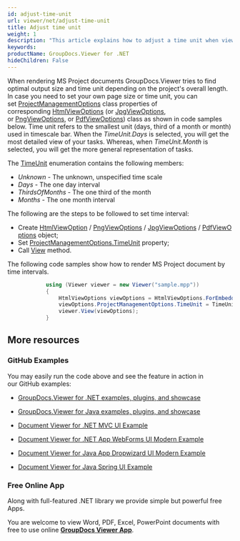 ```yaml
---
id: adjust-time-unit
url: viewer/net/adjust-time-unit
title: Adjust time unit
weight: 1
description: "This article explains how to adjust a time unit when viewing MS Project Documents with GroupDocs.Viewer within your .NET applications."
keywords: 
productName: GroupDocs.Viewer for .NET
hideChildren: False
---
```

When rendering MS Project documents GroupDocs.Viewer tries to find optimal output size and time unit depending on the project's overall length. In case you need to set your own page size or time unit, you can set [ProjectManagementOptions](https://apireference.groupdocs.com/net/viewer/groupdocs.viewer.options/projectmanagementoptions) class properties of corresponding [HtmlViewOptions](https://apireference.groupdocs.com/net/viewer/groupdocs.viewer.options/htmlviewoptions) (or [JpgViewOptions](https://apireference.groupdocs.com/net/viewer/groupdocs.viewer.options/jpgviewoptions), or [PngViewOptions](https://apireference.groupdocs.com/net/viewer/groupdocs.viewer.options/pngviewoptions), or [PdfViewOptions](https://apireference.groupdocs.com/net/viewer/groupdocs.viewer.options/pdfviewoptions)) class as shown in code samples below. Time unit refers to the smallest unit (days, third of a month or month) used in timescale bar. When the *TimeUnit.Days* is selected, you will get the most detailed view of your tasks. Whereas, when *TimeUnit.Month* is selected, you will get the more general representation of tasks.

The [TimeUnit](https://apireference.groupdocs.com/net/viewer/groupdocs.viewer.options/timeunit) enumeration contains the following members:

*   *Unknown* - The unknown, unspecified time scale
*   *Days* - The one day interval
*   *ThirdsOfMonths* - The one third of the month
*   *Months* - The one month interval

The following are the steps to be followed to set time interval:

*   Create [HtmlViewOption](https://apireference.groupdocs.com/net/viewer/groupdocs.viewer.options/htmlviewoptions) / [PngViewOptions](https://apireference.groupdocs.com/net/viewer/groupdocs.viewer.options/pngviewoptions) / [JpgViewOptions](https://apireference.groupdocs.com/net/viewer/groupdocs.viewer.options/jpgviewoptions) / [PdfViewOptions](https://apireference.groupdocs.com/net/viewer/groupdocs.viewer.options/pdfviewoptions) object;
*   Set [ProjectManagementOptions.TimeUnit](https://apireference.groupdocs.com/net/viewer/groupdocs.viewer.options/projectmanagementoptions/properties/timeunit) property;
*   Call [View](https://apireference.groupdocs.com/net/viewer/groupdocs.viewer/viewer/methods/view) method.

The following code samples show how to render MS Project document by time intervals.

```csharp
            using (Viewer viewer = new Viewer("sample.mpp"))
            {
                HtmlViewOptions viewOptions = HtmlViewOptions.ForEmbeddedResources();
                viewOptions.ProjectManagementOptions.TimeUnit = TimeUnit.Days;
                viewer.View(viewOptions);
            }
```

## More resources

### GitHub Examples

You may easily run the code above and see the feature in action in our GitHub examples:

*   [GroupDocs.Viewer for .NET examples, plugins, and showcase](https://github.com/groupdocs-viewer/GroupDocs.Viewer-for-.NET)
    
*   [GroupDocs.Viewer for Java examples, plugins, and showcase](https://github.com/groupdocs-viewer/GroupDocs.Viewer-for-Java)
    
*   [Document Viewer for .NET MVC UI Example](https://github.com/groupdocs-viewer/GroupDocs.Viewer-for-.NET-MVC) 
    
*   [Document Viewer for .NET App WebForms UI Modern Example](https://github.com/groupdocs-viewer/GroupDocs.Viewer-for-.NET-WebForms)
    
*   [Document Viewer for Java App Dropwizard UI Modern Example](https://github.com/groupdocs-viewer/GroupDocs.Viewer-for-Java-Dropwizard)
    
*   [Document Viewer for Java Spring UI Example](https://github.com/groupdocs-viewer/GroupDocs.Viewer-for-Java-Spring)
    

### Free Online App

Along with full-featured .NET library we provide simple but powerful free Apps.

You are welcome to view Word, PDF, Excel, PowerPoint documents with free to use online **[GroupDocs Viewer App](https://products.groupdocs.app/viewer)**.
